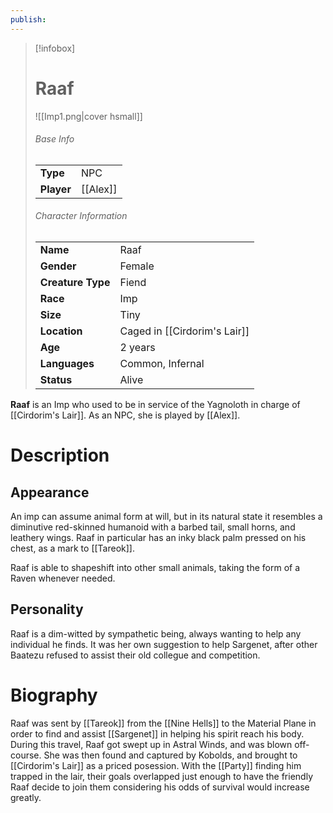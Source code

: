 ```yaml
---
publish:
---
```

> [!infobox]  
> # Raaf 
> ![[Imp1.png|cover hsmall]]  
> ###### Base Info
> | | |  
> |---|---|  
> | **Type** | NPC |
> | **Player** | [[Alex]] |
> ###### Character Information  
> | | |  
> |---|---|  
> | **Name** | Raaf |
> | **Gender** | Female | 
> | **Creature Type** | Fiend |
> | **Race** | Imp |  
> | **Size** | Tiny |
> | **Location** | Caged in [[Cirdorim's Lair]] |
> | **Age** | 2 years |
> | **Languages** | Common, Infernal |  
> | **Status** | Alive |

**Raaf** is an Imp who used to be in service of the Yagnoloth in charge of [[Cirdorim's Lair]]. As an NPC, she is played by [[Alex]].
# Description
## Appearance
An imp can assume animal form at will, but in its natural state it resembles a diminutive red-skinned humanoid with a barbed tail, small horns, and leathery wings. Raaf in particular has an inky black palm pressed on his chest, as a mark to [[Tareok]].

Raaf is able to shapeshift into other small animals, taking the form of a Raven whenever needed.
## Personality
Raaf is a dim-witted by sympathetic being, always wanting to help any individual he finds. It was her own suggestion to help Sargenet, after other Baatezu refused to assist their old collegue and competition. 
# Biography
Raaf was sent by [[Tareok]] from the [[Nine Hells]] to the Material Plane in order to find and assist [[Sargenet]] in helping his spirit reach his body. During this travel, Raaf got swept up in Astral Winds, and was blown off-course. She was then found and captured by Kobolds, and brought to [[Cirdorim's Lair]] as a priced posession. With the [[Party]] finding him trapped in the lair, their goals overlapped just enough to have the friendly Raaf decide to join them considering his odds of survival would increase greatly. 